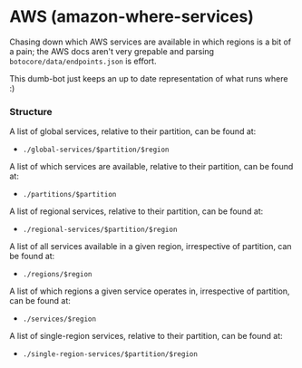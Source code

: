 # AWS (amazon-where-services)

Chasing down which AWS services are available in which regions is a bit of a pain; the AWS docs
aren't very grepable and parsing `botocore/data/endpoints.json` is effort. 

This dumb-bot just keeps an up to date representation of what runs where :)

### Structure
A list of global services, relative to their partition, can be found at:
- `./global-services/$partition/$region`

A list of which services are available, relative to their partition, can be found at:
- `./partitions/$partition`

A list of regional services, relative to their partition, can be found at:
- `./regional-services/$partition/$region`

A list of all services available in a given region, irrespective of partition, can be found at:
- `./regions/$region`

A list of which regions a given service operates in, irrespective of partition, can be found at:
- `./services/$region`

A list of single-region services, relative to their partition, can be found at:
- `./single-region-services/$partition/$region`
